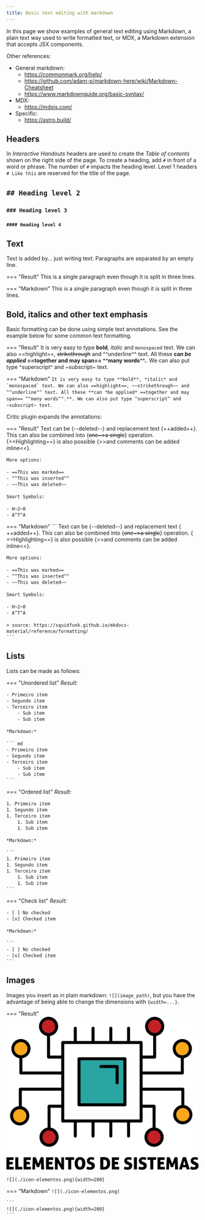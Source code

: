 ```yaml
---
title: Basic text editing with markdown
---
```


In this page we show examples of general text editing using Markdown, a plain text way used to write formatted text, or MDX, a Markdown extension that accepts JSX components.

Other references:

- General markdown:
    - https://commonmark.org/help/
    - https://github.com/adam-p/markdown-here/wiki/Markdown-Cheatsheet
    - https://www.markdownguide.org/basic-syntax/
- MDX:
    - https://mdxjs.com/
- Specific:
    - https://astro.build/

## Headers

In *Interactive Handouts* headers are used to create the *Table of contents* shown on the right side of the page. To create a heading, add `#` in front of a word or phrase. The number of `#` impacts the heading level. Level 1 headers `# Like this` are reserved for the title of the page.

## `## Heading level 2`
### `### Heading level 3`
#### `#### Heading level 4`

## Text

Text is added by... just writing text. Paragraphs are separated by an empty line.

=== "Result"
    This is a single paragraph
    even though it is split in three
    lines.

=== "Markdown"
        This is a single paragraph
        even though it is split in three
        lines.


## Bold, italics and other text emphasis

Basic formatting can be done using simple text annotations. See the example below for some common text formatting.

=== "Result"
    It is very easy to type **bold**, *italic* and `monospaced` text. We can also ==highlight==, ~~strikethrough~~ and ^^underline^^ text. All these **can *be applied* ==together and may span== ^^many words^^.**. We can also put type ^superscript^ and ~subscript~ text.

=== "Markdown"
    ```
    It is very easy to type **bold**, *italic* and `monospaced` text.
    We can also ==highlight==, ~~strikethrough~~ and ^^underline^^ text.
    All these **can *be applied* ==together and may span== ^^many words^^.**.
    We can also put type ^superscript^ and ~subscript~ text.
    ```

Critic plugin expands the annotations:

=== "Result"
    Text can be {--deleted--} and replacement text {++added++}. This can also be
    combined into {~~one~>a single~~} operation. {==Highlighting==} is also
    possible {>>and comments can be added inline<<}.

    More options:

    - ==This was marked==
    - ^^This was inserted^^
    - ~~This was deleted~~

    Smart Symbols:

    - H~2~0
    - A^T^A

=== "Markdown"
    ```
    Text can be {​--deleted--} and replacement text {​++added++}. This can also be
    combined into {​~~one~>a single~~} operation. {​==Highlighting==} is also
    possible {​>>and comments can be added inline<<}.

    More options:

    - ==This was marked==
    - ^^This was inserted^^
    - ~~This was deleted~~

    Smart Symbols:

    - H~2~0
    - A^T^A

    > source: https://squidfunk.github.io/mkdocs-material/reference/formatting/
    ```

## Lists

Lists can be made as follows:

=== "Unordered list"
    *Result:*

    - Primeiro item
    - Segundo item
    - Terceiro item
        - Sub item
        - Sub item

    *Markdown:*

    ``` md
    - Primeiro item
    - Segundo item
    - Terceiro item
        - Sub item
        - Sub item
    ```

=== "Ordered list"
    *Result:*

    1. Primeiro item
    1. Segundo item
    1. Terceiro item
        1. Sub item
        1. Sub item

    *Markdown:*

    ```
    1. Primeiro item
    1. Segundo item
    1. Terceiro item
        1. Sub item
        1. Sub item
    ```

=== "Check list"
    *Result:*

    - [ ] No checked
    - [x] Checked item

    *Markdown:*

    ```
    - [ ] No checked
    - [x] Checked item
    ```


## Images

Images you insert as in plain markdown: `![](image_path)`, but you have the advantage of being able to change the dimensions with `{width=...}`.

=== "Result"
    ![](./icon-elementos.png)

    ![](./icon-elementos.png){width=200}

=== "Markdown"
    ```
    ![](./icon-elementos.png)
    ```

    ```
    ![](./icon-elementos.png){width=200}
    ```

